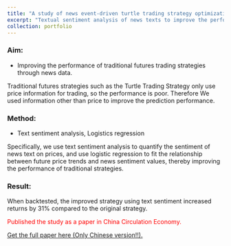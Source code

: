 ```yaml
---
title: "A study of news event-driven turtle trading strategy optimization: a textual sentiment approach"
excerpt: "Textual sentiment analysis of news texts to improve the performance of traditional futures trading strategies "
collection: portfolio
---
```


### Aim:

- Improving the performance of traditional futures trading strategies through news data. 

Traditional futures strategies such as the Turtle Trading Strategy only use price information for trading, so the performance is poor. Therefore We used information other than price to improve the prediction performance.

### Method:

- Text sentiment analysis, Logistics regression

Specifically, we use text sentiment analysis to quantify the sentiment of news text on prices, and use logistic regression to fit the relationship between future price trends and news sentiment values, thereby improving the performance of traditional strategies.

### Result:

When backtested, the improved strategy using text sentiment increased returns by 31% compared to the original strategy. 

<span style="color:red"> Published the study as a paper in China Circulation Economy.

<a href="https://kns.cnki.net/kcms2/article/abstract?v=lQz6UQjnwp_X9oBgyyq88zZah33z7PcwVOSkVs-4z_CEON0m5XclOhGkW1Wbl0lrsDHvzUDKGBGyHF_dpEzHrt8ZzFvhlw6wnBJx2PCxDpIkVDDhCxrRMmFIK3K60AMCF4YL8K4blaqoOh-VzVy1jg==&uniplatform=NZKPT&language=CHS">Get the full paper here (Only Chinese version!!).</a>
